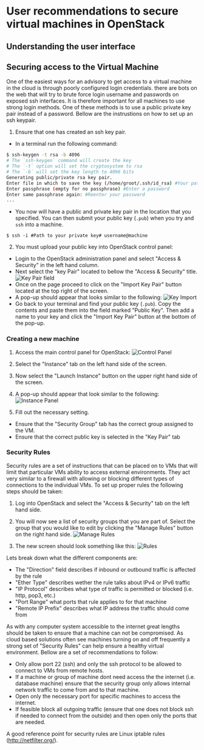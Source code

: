 User recommendations to secure virtual machines in OpenStack
============================================================

Understanding the user interface
--------------------------------

Securing access to the Virtual Machine
--------------------------------------

One of the easiest ways for an advisory to get access to a virtual machine in the cloud is through poorly configured login credentials. there are bots on the web that will try to brute force login username and passwords on exposed ssh interfaces. It is therefore important for all machines to use strong login methods. One of these methods is to use a public private key pair instead of a password. Bellow are the instrustions on how to set up an ssh keypair. 

1. Ensure that one has created an ssh key pair.
* In a terminal run the following command:

```bash
$ ssh-keygen -t rsa -b 4096
# The `ssh-keygen` command will create the key
# The `-t` option will set the cryptosystem to rsa
# The `-b` will set the key length to 4096 bits 
Generating public/private rsa key pair.
Enter file in which to save the key (/home/groot/.ssh/id_rsa) #Your path goes here
Enter passphrase (empty for no passphrase) #Enter a password
Enter same passphrase again: #Reenter your password
...
``` 
* You now will have a public and private key pair in the location that you specified. You can then submit your public key (`.pub`) when you try and `ssh` into a machine. 
```
$ ssh -i #Path to your private key# username@machine
```

2. You must upload your public key into OpenStack control panel:
* Login to the OpenStack administration panel and select "Access & Security" in the left hand column. 
* Next select the "key Pair" located to bellow the "Access & Security" title.
![Key Pair field](/UserRecomendation/pic/2017-02-13-211146_956x359_scrot.png)
* Once on the page proceed to click on the "Import Key Pair" button located at the top right of the screen.
* A pop-up should appear that looks similar to the following:
![Key Import](/UserRecomendation/pic/2017-02-13-211418_811x636_scrot.png)
* Go back to your terminal and find your public key (`.pub`). Copy the contents and paste them into the field marked "Public Key". Then add a name to your key and click the "Import Key Pair" button at the bottom of the pop-up.

### Creating a new machine ###

1. Access the main control panel for OpenStack:
![Control Panel](/UserRecomendation/pic/2017-02-13-110643_954x888_scrot.png)

2. Select the "Instance" tab on the left hand side of the screen.

3. Now select the "Launch Instance" button on the upper right hand side of the screen. 

4. A pop-up should appear that look similar to the following:
![Instance Panel](/UserRecomendation/pic/2017-02-14-103717_874x658_scrot.png)

5. Fill out the necessary setting. 
* Ensure that the "Security Group" tab has the correct group assigned to the VM.
* Ensure that the correct public key is selected in the "Key Pair" tab

### Security Rules ###

Security rules are a set of instructions that can be placed on to VMs that will limit that particular VMs ability to access external environments. They act very similar to a firewall with allowing or blocking different types of connections to the individual VMs. To set up proper rules the following steps should be taken:

1. Log into OpenStack and select the "Access & Security" tab on the left hand side. 

2. You will now see a list of security groups that you are part of. Select the group that you would like to edit by clicking the "Manage Rules" button on the right hand side. 
![Manage Rules](/UserRecomendation/pic/2017-02-15-114850_894x464_scrot.png)

3. The new screen should look something like this:
![Rules](/UserRecomendation/pic/2017-02-15-114915_880x665_scrot.png)

Lets break down what the different components are:
* The "Direction" field describes if inbound or outbound traffic is affected by the rule
* "Ether Type" describes wether the rule talks about IPv4 or IPv6 traffic
* "IP Protocol" describes what type of traffic is permitted or blocked (i.e. http, pop3, etc.)
* "Port Range" what ports that rule applies to for that machine
* "Remote IP Prefix" describes what IP address the traffic should come from

As with any computer system accessible to the internet great lengths should be taken to ensure that a machine can not be compromised. As cloud based solutions often see machines turning on and off frequently a strong set of "Security Rules" can help ensure a healthy virtual environment. Bellow are a set of recommendations to follow:
* Only allow port 22 (ssh) and only the ssh protocol to be allowed to connect to VMs from remote hosts. 
* If a machine or group of machine dont need access the the internet (i.e. database machine) ensure that the security group only allows internal network traffic to come from and to that machine. 
* Open only the necessary port for specific machines to access the internet.
* If feasible block all outgoing traffic (ensure that one does not block ssh if needed to connect from the outside) and then open only the ports that are needed. 

A good reference point for security rules are Linux iptable rules (http://netfilter.org/).

